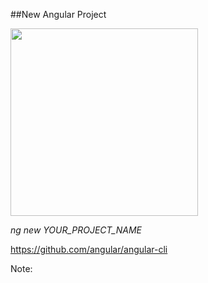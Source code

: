 ##New Angular Project

<img src="img/angular.svg" height="300" />

_ng new YOUR_PROJECT_NAME_

<a href="https://github.com/angular/angular-cli">https://github.com/angular/angular-cli</a>

Note:
